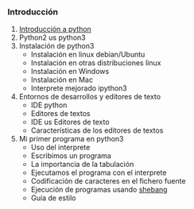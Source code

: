 ### Introducción

1. [Introducción a python](u1)
2. Python2 us python3
3. Instalación de python3
	* Instalación en linux debian/Ubuntu
	* Instalación en otras distribuciones linux
	* Instalación en Windows
	* Instalación en Mac
	* Interprete mejorado ipython3
4. Entornos de desarrollos y editores de texto
	* IDE python
	* Editores de textos
	* IDE us Editores de texto
	* Características de los editores de textos
5. Mi primer programa en python3
	* Uso del interprete
	* Escribimos un programa
	* La importancia de la tabulación
	* Ejecutamos el programa con el interprete
	* Codificación de caracteres en el fichero fuente
	* Ejecución de programas usando [shebang](https://es.wikipedia.org/wiki/Shebang)
	* Guía de estilo